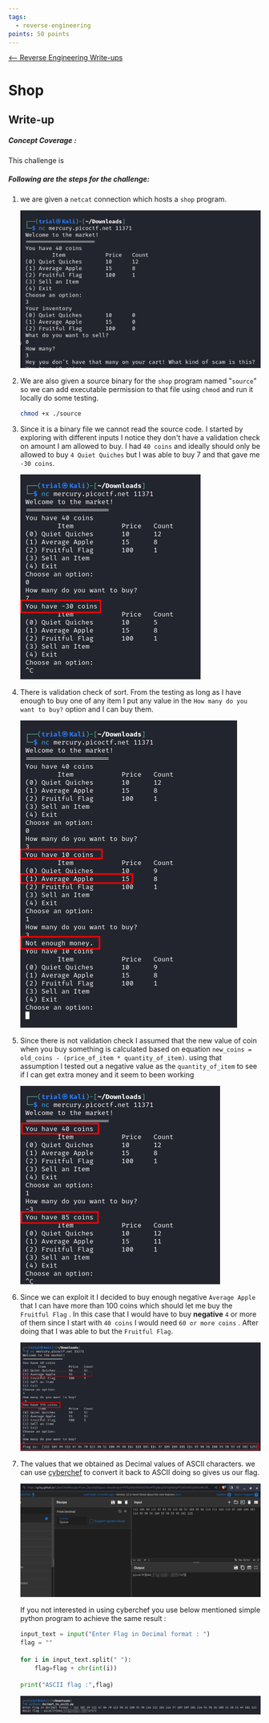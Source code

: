 ```yaml
---
tags:
  - reverse-engineering
points: 50 points
---
```


[<-- Reverse Engineering Write-ups](../writeup-list.md)

# Shop
## Write-up

##### Concept Coverage :
This challenge is 

##### Following are the steps for the challenge: 
1. we are given a `netcat` connection which hosts a `shop` program. 
    
    ![netcat-conn](./assets/netcat-conn.png)
    
2. We are also given a source binary for the `shop` program named "`source`" so we can add executable permission to that file using `chmod` and run it locally do some testing.
    
    ```bash
    chmod +x ./source
	```
	
3. Since it is a binary file we cannot read the source code. I started by exploring with different inputs I notice they don't have a validation check on amount I am allowed to buy. I had `40 coins` and ideally should only be allowed to buy `4 Quiet Quiches` but I was able to buy 7 and that gave me `-30 coins`. 
    
    ![negative-coins](./assets/negative-coins.png)
    
4. There is validation check of sort. From the testing as long as I have enough to buy one of any item I put any value in the  `How many do you want to buy?` option and I can buy them.
    
    ![validation-check](./assets/validation-check.png)
    
5. Since there is not validation check I assumed that the new value of coin when you buy something is calculated based on equation `new_coins = old_coins - (price_of_item * quantity_of_item)`. using that assumption I tested out a negative value as the `quantity_of_item` to see if I can get extra money and it seem to been working
    
    ![negative-buy](./assets/negative-buy.png)
    
6. Since we can exploit it I decided to buy enough negative `Average Apple` that I can have more than 100 coins which should let me buy the `Fruitful Flag` . In this case that I would have to buy **negative**  `4` or more of them since I start with `40 coins` I would need `60 or more coins` . After doing that I was able to but the `Fruitful Flag`.
    
    ![fruitful-flag](./assets/fruitful-flag.png)
    
7. The values that we obtained as Decimal values of ASCII characters. we can use [cyberchef](https://gchq.github.io/CyberChef/#recipe=From_Decimal('Space',false)) to convert it back to ASCII doing so gives us our flag.
    
    ![flag](./assets/flag.png)
    
    If you not interested in using cyberchef you use below mentioned simple python program to achieve the same result :
    
    ```python
    input_text = input("Enter Flag in Decimal format : ")
	flag = ""
	
	for i in input_text.split(" "):
		flag=flag + chr(int(i))
		
	print("ASCII flag :",flag)

	```
	
	![script-flag](./assets/script-flag.png)